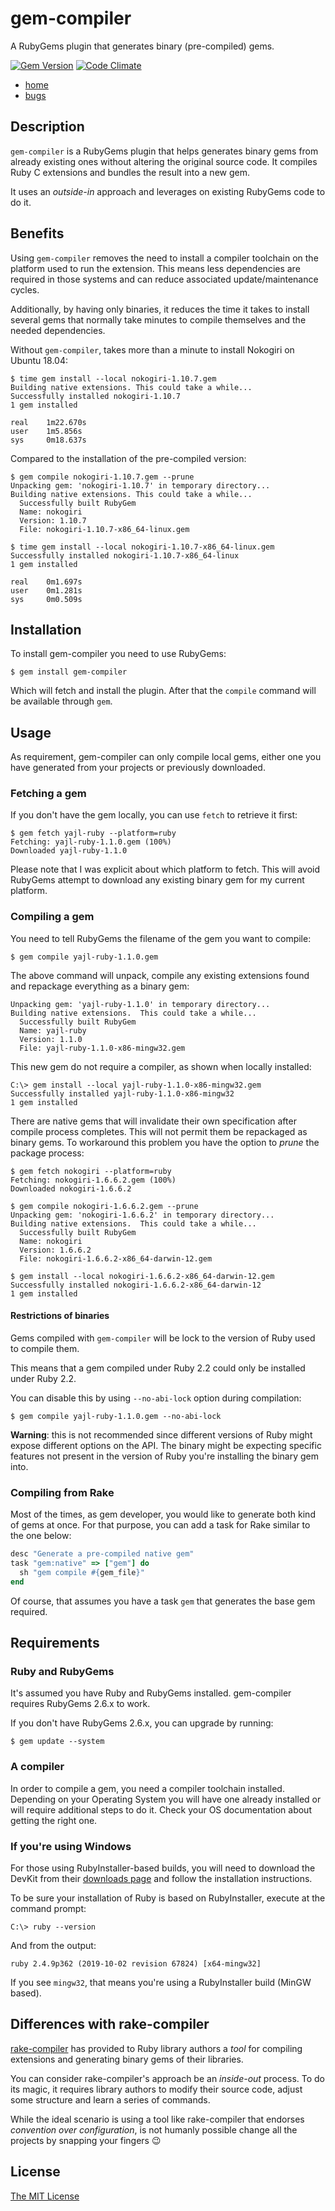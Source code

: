 # gem-compiler

A RubyGems plugin that generates binary (pre-compiled) gems.

[![Gem Version](https://img.shields.io/gem/v/gem-compiler.svg)](https://rubygems.org/gems/gem-compiler)
[![Code Climate](https://img.shields.io/codeclimate/github/luislavena/gem-compiler.svg)](https://codeclimate.com/github/luislavena/gem-compiler)

- [home](https://github.com/luislavena/gem-compiler)
- [bugs](https://github.com/luislavena/gem-compiler/issues)

## Description

`gem-compiler` is a RubyGems plugin that helps generates binary gems from
already existing ones without altering the original source code. It compiles
Ruby C extensions and bundles the result into a new gem.

It uses an *outside-in* approach and leverages on existing RubyGems code to
do it.

## Benefits

Using `gem-compiler` removes the need to install a compiler toolchain on the
platform used to run the extension. This means less dependencies are required
in those systems and can reduce associated update/maintenance cycles.

Additionally, by having only binaries, it reduces the time it takes to install
several gems that normally take minutes to compile themselves and the needed
dependencies.

Without `gem-compiler`, takes more than a minute to install Nokogiri on
Ubuntu 18.04:

```console
$ time gem install --local nokogiri-1.10.7.gem
Building native extensions. This could take a while...
Successfully installed nokogiri-1.10.7
1 gem installed

real    1m22.670s
user    1m5.856s
sys     0m18.637s
```

Compared to the installation of the pre-compiled version:

```console
$ gem compile nokogiri-1.10.7.gem --prune
Unpacking gem: 'nokogiri-1.10.7' in temporary directory...
Building native extensions. This could take a while...
  Successfully built RubyGem
  Name: nokogiri
  Version: 1.10.7
  File: nokogiri-1.10.7-x86_64-linux.gem

$ time gem install --local nokogiri-1.10.7-x86_64-linux.gem
Successfully installed nokogiri-1.10.7-x86_64-linux
1 gem installed

real    0m1.697s
user    0m1.281s
sys     0m0.509s
```

## Installation

To install gem-compiler you need to use RubyGems:

    $ gem install gem-compiler

Which will fetch and install the plugin. After that the `compile` command
will be available through `gem`.

## Usage

As requirement, gem-compiler can only compile local gems, either one you have
generated from your projects or previously downloaded.

### Fetching a gem

If you don't have the gem locally, you can use `fetch` to retrieve it first:

    $ gem fetch yajl-ruby --platform=ruby
    Fetching: yajl-ruby-1.1.0.gem (100%)
    Downloaded yajl-ruby-1.1.0

Please note that I was explicit about which platform to fetch. This will
avoid RubyGems attempt to download any existing binary gem for my current
platform.

### Compiling a gem

You need to tell RubyGems the filename of the gem you want to compile:

    $ gem compile yajl-ruby-1.1.0.gem

The above command will unpack, compile any existing extensions found and
repackage everything as a binary gem:

    Unpacking gem: 'yajl-ruby-1.1.0' in temporary directory...
    Building native extensions.  This could take a while...
      Successfully built RubyGem
      Name: yajl-ruby
      Version: 1.1.0
      File: yajl-ruby-1.1.0-x86-mingw32.gem

This new gem do not require a compiler, as shown when locally installed:

    C:\> gem install --local yajl-ruby-1.1.0-x86-mingw32.gem
    Successfully installed yajl-ruby-1.1.0-x86-mingw32
    1 gem installed

There are native gems that will invalidate their own specification after
compile process completes. This will not permit them be repackaged as binary
gems. To workaround this problem you have the option to *prune* the package
process:

    $ gem fetch nokogiri --platform=ruby
    Fetching: nokogiri-1.6.6.2.gem (100%)
    Downloaded nokogiri-1.6.6.2

    $ gem compile nokogiri-1.6.6.2.gem --prune
    Unpacking gem: 'nokogiri-1.6.6.2' in temporary directory...
    Building native extensions.  This could take a while...
      Successfully built RubyGem
      Name: nokogiri
      Version: 1.6.6.2
      File: nokogiri-1.6.6.2-x86_64-darwin-12.gem

    $ gem install --local nokogiri-1.6.6.2-x86_64-darwin-12.gem
    Successfully installed nokogiri-1.6.6.2-x86_64-darwin-12
    1 gem installed

#### Restrictions of binaries

Gems compiled with `gem-compiler` will be lock to the version of Ruby used
to compile them.

This means that a gem compiled under Ruby 2.2 could only be installed under
Ruby 2.2.

You can disable this by using `--no-abi-lock` option during compilation:

    $ gem compile yajl-ruby-1.1.0.gem --no-abi-lock

**Warning**: this is not recommended since different versions of Ruby might
expose different options on the API. The binary might be expecting specific
features not present in the version of Ruby you're installing the binary gem
into.

### Compiling from Rake

Most of the times, as gem developer, you would like to generate both kind of
gems at once. For that purpose, you can add a task for Rake similar to the
one below:

```ruby
desc "Generate a pre-compiled native gem"
task "gem:native" => ["gem"] do
  sh "gem compile #{gem_file}"
end
```

Of course, that assumes you have a task `gem` that generates the base gem
required.

## Requirements

### Ruby and RubyGems

It's assumed you have Ruby and RubyGems installed. gem-compiler requires
RubyGems 2.6.x to work.

If you don't have RubyGems 2.6.x, you can upgrade by running:

    $ gem update --system

### A compiler

In order to compile a gem, you need a compiler toolchain installed. Depending
on your Operating System you will have one already installed or will require
additional steps to do it. Check your OS documentation about getting the
right one.

### If you're using Windows

For those using RubyInstaller-based builds, you will need to download the
DevKit from their [downloads page](http://rubyinstaller.org/downloads)
and follow the installation instructions.

To be sure your installation of Ruby is based on RubyInstaller, execute at
the command prompt:

    C:\> ruby --version

And from the output:

    ruby 2.4.9p362 (2019-10-02 revision 67824) [x64-mingw32]

If you see `mingw32`, that means you're using a RubyInstaller build
(MinGW based).

## Differences with rake-compiler

[rake-compiler](https://github.com/luislavena/rake-compiler) has provided to
Ruby library authors a *tool* for compiling extensions and generating binary
gems of their libraries.

You can consider rake-compiler's approach be an *inside-out* process. To do
its magic, it requires library authors to modify their source code, adjust
some structure and learn a series of commands.

While the ideal scenario is using a tool like rake-compiler that endorses
*convention over configuration*, is not humanly possible change all the
projects by snapping your fingers :wink:

## License

[The MIT License](LICENSE)
